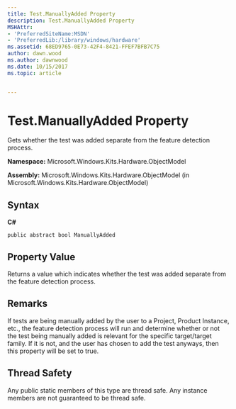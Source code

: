 ```yaml
---
title: Test.ManuallyAdded Property
description: Test.ManuallyAdded Property
MSHAttr:
- 'PreferredSiteName:MSDN'
- 'PreferredLib:/library/windows/hardware'
ms.assetid: 68ED9765-0E73-42F4-8421-FFEF7BFB7C75
author: dawn.wood
ms.author: dawnwood
ms.date: 10/15/2017
ms.topic: article


---
```


# Test.ManuallyAdded Property


Gets whether the test was added separate from the feature detection process.

**Namespace:** Microsoft.Windows.Kits.Hardware.ObjectModel

**Assembly:** Microsoft.Windows.Kits.Hardware.ObjectModel (in Microsoft.Windows.Kits.Hardware.ObjectModel)

## <span id="Syntax"></span><span id="syntax"></span><span id="SYNTAX"></span>Syntax


**C#**

`public abstract bool ManuallyAdded `

## <span id="Property_Value"></span><span id="property_value"></span><span id="PROPERTY_VALUE"></span>Property Value


Returns a value which indicates whether the test was added separate from the feature detection process.

## <span id="Remarks"></span><span id="remarks"></span><span id="REMARKS"></span>Remarks


If tests are being manually added by the user to a Project, Product Instance, etc., the feature detection process will run and determine whether or not the test being manually added is relevant for the specific target/target family. If it is not, and the user has chosen to add the test anyways, then this property will be set to true.

## <span id="Thread_Safety"></span><span id="thread_safety"></span><span id="THREAD_SAFETY"></span>Thread Safety


Any public static members of this type are thread safe. Any instance members are not guaranteed to be thread safe.

 

 






